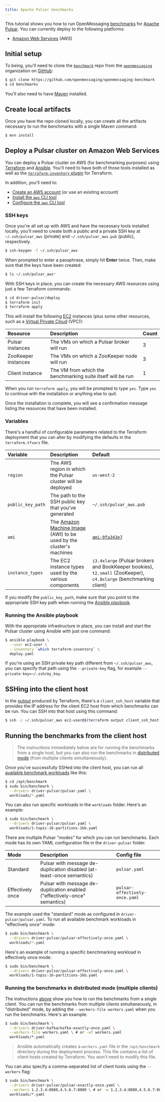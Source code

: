 ```yaml
---
title: Apache Pulsar benchmarks
---
```


This tutorial shows you how to run OpenMessaging [benchmarks](..) for [Apache Pulsar](https://pulsar.incubator.apache.org). You can currently deploy to the following platforms:

* [Amazon Web Services](#deploy-a-pulsar-cluster-on-amazon-web-services) (AWS)

## Initial setup

To being, you'll need to clone the [`benchmark`](https://github.com/openmessaging/openmessaging-benchmark) repo from the [`openmessaging`](https://github.com/openmessaging) organization on [GitHub](https://github.com):

```bash
$ git clone https://github.com/openmessaging/openmessaging-benchmark
$ cd benchmarks
```

You'll also need to have [Maven](https://maven.apache.org/install.html) installed.

## Create local artifacts

Once you have the repo cloned locally, you can create all the artifacts necessary to run the benchmarks with a single Maven command:

```bash
$ mvn install
```

## Deploy a Pulsar cluster on Amazon Web Services

You can deploy a Pulsar cluster on AWS (for benchmarking purposes) using [Terraform](https://terraform.io/) and [Ansible](http://docs.ansible.com/ansible/latest/intro_installation.html). You'll need to have both of those tools installed as well as the [`terraform-inventory` plugin](https://github.com/adammck/terraform-inventory) for Terraform.

In addition, you'll need to:

* [Create an AWS account](https://aws.amazon.com/account/) (or use an existing account)
* [Install the `aws` CLI tool](https://aws.amazon.com/cli/)
* [Configure the `aws` CLI tool](http://docs.aws.amazon.com/cli/latest/userguide/cli-chap-getting-started.html)

### SSH keys

Once you're all set up with AWS and have the necessary tools installed locally, you'll need to create both a public and a private SSH key at `~/.ssh/pulsar_aws` (private) and `~/.ssh/pulsar_aws.pub` (public), respectively.

```bash
$ ssh-keygen -f ~/.ssh/pulsar_aws
```

When prompted to enter a passphrase, simply hit **Enter** twice. Then, make sure that the keys have been created:

```bash
$ ls ~/.ssh/pulsar_aws*
```

With SSH keys in place, you can create the necessary AWS resources using just a few Terraform commands:

```bash
$ cd driver-pulsar/deploy
$ terraform init
$ terraform apply
```

This will install the following [EC2](https://aws.amazon.com/ec2) instances (plus some other resources, such as a [Virtual Private Cloud](https://aws.amazon.com/vpc/) (VPC)):

Resource | Description | Count
:--------|:------------|:-----
Pulsar instances | The VMs on which a Pulsar broker will run | 3
ZooKeeper instances | The VMs on which a ZooKeeper node will run | 3
Client instance | The VM from which the benchmarking suite itself will be run | 1

When you run `terraform apply`, you will be prompted to type `yes`. Type `yes` to continue with the installation or anything else to quit.

Once the installation is complete, you will see a confirmation message listing the resources that have been installed.

### Variables

There's a handful of configurable parameters related to the Terraform deployment that you can alter by modifying the defaults in the `terraform.tfvars` file.

Variable | Description | Default
:--------|:------------|:-------
`region` | The AWS region in which the Pulsar cluster will be deployed | `us-west-2`
`public_key_path` | The path to the SSH public key that you've generated | `~/.ssh/pulsar_aws.pub`
`ami` | The [Amazon Machine Image](http://docs.aws.amazon.com/AWSEC2/latest/UserGuide/AMIs.html) (AWI) to be used by the cluster's machines | [`ami-9fa343e7`](https://access.redhat.com/articles/3135091)
`instance_types` | The EC2 instance types used by the various components | `i3.4xlarge` (Pulsar brokers and BookKeeper bookies), `t2.small` (ZooKeeper), `c4.8xlarge` (benchmarking client)

If you modify the `public_key_path`, make sure that you point to the appropriate SSH key path when running the [Ansible playbook](#running-the-ansible-playbook).

### Running the Ansible playbook

With the appropriate infrastructure in place, you can install and start the Pulsar cluster using Ansible with just one command:

```bash
$ ansible-playbook \
  --user ec2-user \
  --inventory `which terraform-inventory` \
  deploy.yaml
```

If you're using an SSH private key path different from `~/.ssh/pulsar_aws`, you can specify that path using the `--private-key` flag, for example `--private-key=~/.ssh/my_key`.

## SSHing into the client host

In the [output](https://www.terraform.io/intro/getting-started/outputs.html) produced by Terraform, there's a `client_ssh_host` variable that provides the IP address for the client EC2 host from which benchmarks can be run. You can SSH into that host using this command:

```bash
$ ssh -i ~/.ssh/pulsar_aws ec2-user@$(terraform output client_ssh_host)
```

<a id="single-client-mode"></a>
## Running the benchmarks from the client host

> The instructions immediately below are for running the benchmarks from a single host, but you  can also run the benchmarks in [distributed mode](#distributed-mode) (from multiple clients simultaneously).

Once you've successfully SSHed into the client host, you can run all [available benchmark workloads](../#benchmarking-workloads) like this:

```bash
$ cd /opt/benchmark
$ sudo bin/benchmark \
  --drivers driver-pulsar/pulsar.yaml \
  workloads/*.yaml
```

You can also run specific workloads in the `workloads` folder. Here's an example:

```bash
$ sudo bin/benchmark \
  --drivers driver-pulsar/pulsar.yaml \
  workloads/1-topic-16-partitions-1kb.yaml
```

There are multiple Pulsar "modes" for which you can run benchmarks. Each mode has its own YAML configuration file in the `driver-pulsar` folder.

Mode | Description | Config file
:----|:------------|:-----------
Standard | Pulsar with message de-duplication disabled (at-least-once semantics) | `pulsar.yaml`
Effectively once | Pulsar with message de-duplication enabled ("effectively-once" semantics) | `pulsar-effectively-once.yaml`

The example used the "standard" mode as configured in `driver-pulsar/pulsar.yaml`. To run all available benchmark workloads in "effectively once" mode:

```bash
$ sudo bin/benchmark \
  --drivers driver-pulsar/pulsar-effectively-once.yaml \
  workloads/*.yaml
```

Here's an example of running a specific benchmarking workload in effectively once mode:

```bash
$ sudo bin/benchmark \
  --drivers driver-pulsar/pulsar-effectively-once.yaml \
  workloads/1-topic-16-partitions-1kb.yaml
```

<a id="distributed-mode"></a>
### Running the benchmarks in distributed mode (multiple clients)

The instructions [above](#single-client-mode) show you how to run the benchmarks from a single client. You can run the benchmarks from multiple clients simultaneously, in "distributed" mode, by adding the `--workers-file workers.yaml` when you run the benchmarks. Here's an example:

```bash
$ sudo bin/benchmark \
  --drivers driver-kafka/kafka-exactly-once.yaml \
  --workers-file workers.yaml \ # or -wf workers.yaml
  workloads/*.yaml
```

> Ansible automatically creates a `workers.yaml` file in the `/opt/benchmark` directory during the deployment process. This file contains a list of client hosts created by Terraform. You won't need to modify this file.

You can also specify a comma-separated list of client hosts using the `--workers` flag:

```bash
$ sudo bin/benchmark \
  --drivers driver-pulsar/pulsar-exactly-once.yaml \
  --workers 1.2.3.4:8080,4.5.6.7:8080 \ # or -w 1.2.3.4:8080,4.5.6.7:8080
  workloads/*.yaml
```
